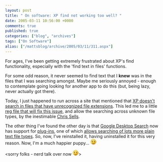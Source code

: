 ```yaml
---
layout: post
title: " On software: XP find not working too well? "
date: 2005-03-11 10:56:00 +0000
comments: true
published: true
categories: ["blog", "archives"]
tags: ["On Software"]
alias: ["/mattsblog/archive/2005/03/11/311.aspx"]
---
```

<!-- more -->

<P>For ages, I've been&nbsp;getting extremely frustrated about XP's find functionality, especially with the&nbsp;'find text in files' functions.</P>
 <P>For some odd reason, it never seemed to find text that I <STRONG>knew</STRONG> was in the files that&nbsp;I was searching amongst.&nbsp;Maybe me seriously annoyed - enough to contemplate going looking for another app to do this (but, being lazy, never actually got there).</P>
 <P>Today, I just happened to run across a site that mentioned that <A href="https://exchange.redgumtech.com.au/exchweb/bin/redir.asp?URL=http://support.fogcreek.com/default.asp?fogbugz.4.1893">XP doesn't search in files that have unrecognized file extensions</A>. This led me to a little <A href="http://www.sellsbrothers.com/tools/#Filter_Files_With_Unknown_Extensions_For_XP">reg file that will fix this issue</A>, and allow the searching across unknown file types, by the inestimable <A href="http://www.sellsbrothers.com/">Chris Sells</A>.</P>
 <P>The other thing I've found the other day is that <A href="http://desktop.google.com/">Google Desktop Search</A> now has support for <A href="http://desktop.google.com/plugins.html">plug-ins</A>, one of which <A href="http://www.trivex.net/">allows searching of lots more plain text file types</A>. So, now, I've reinstalled it, having uninstalled it for this very reason. Now, I'm a much happier puppy... <IMG alt=":)" class="emoticon" src="/images/emotions/emotion-1.gif" border=0></P>
 <P>&lt;sorry folks - nerd talk over now <IMG alt=":)" class="emoticon" src="/images/emotions/emotion-1.gif" border=0>&gt;</P>
